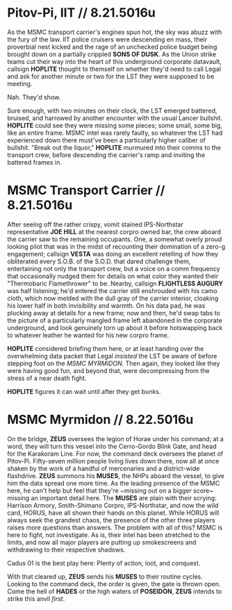# Pitov-Pi, IIT // 8.21.5016u
As the MSMC transport carrier's engines spun hot, the sky was abuzz with the fury of the law. IIT police cruisers were descending en mass, their proverbial nest kicked and the rage of an unchecked police budget being brought down on a partially crippled **SONS OF DUSK**. As the Union strike teams cut their way into the heart of this underground corporate datavault, callsign **HOPLITE** thought to themself on whether they'd need to call Legal and ask for another minute or two for the LST they were supposed to be meeting. 

Nah. They'd show.

Sure enough, with two minutes on their clock, the LST emerged battered, bruised, and harrowed by another encounter with the usual Lancer bullshit. **HOPLITE** could see they were missing some pieces; some small, some big, like an entire frame. MSMC intel was rarely faulty, so whatever the LST had experienced down there must've been a particularly higher caliber of bullshit. "Break out the liquor," **HOPLITE** murmured into their comms to the transport crew, before descending the carrier's ramp and inviting the battered frames in.
# MSMC Transport Carrier // 8.21.5016u

After seeing off the rather crispy, vomit stained IPS-Northstar representative **JOE HILL** at the nearest corpro owned bar, the crew aboard the carrier saw to the remaining occupants. One, a somewhat overly proud looking pilot that was in the midst of recounting their domination of a zero-g engagement; callsign **VESTA** was doing an excellent retelling of how they obliterated every S.O.B. of the S.O.D. that dared challenge them, entertaining not only the transport crew, but a voice on a comm frequency that occasionally nudged them for details on what color they wanted their "Thermobaric Flamethrower" to be. Nearby, callsign **FLIGHTLESS AUGURY** was half listening; he'd entered the carrier still enshrouded with his camo cloth, which now melded with the dull gray of the carrier interior, cloaking his lower half in both invisibility and warmth. On his data pad, he was plucking away at details for a new frame; now and then, he'd swap tabs to the picture of a particularly mangled frame left abandoned in the corporate underground, and look genuinely torn up about it before hotswapping back to whatever leather he wanted for his new corpro frame. 

**HOPLITE** considered briefing them here, or at least handing over the overwhelming data packet that Legal *insisted* the LST be aware of before stepping foot on the *MSMC MYRMIDON*. Then again, they looked like they were having good fun, and beyond that, were decompressing from the stress of a near death fight. 

**HOPLITE** figures it can wait until after they get bunks.

# MSMC Myrmidon // 8.22.5016u
On the bridge, **ZEUS** oversees the legion of Horae under his command; at a word, they will turn this vessel into the Cerro-Gordo Blink Gate, and head for the Karakoram Line. For now, the command deck oversees the planet of Pitov-Pi. Fifty-seven million people living lives down there, now all at once shaken by the work of a handful of mercenaries and a district-wide flashdrive. **ZEUS** summons his **MUSES**, the NHPs aboard the vessel, to give him the data spread one more time. As the leading presence of the MSMC here, he can't help but feel that they're ~missing out on a bigger score~ missing an important detail here. The **MUSES** are plain with their scrying: Harrison Armory, Smith-Shimano Corpro, IPS-Northstar, and now the wild card, HORUS, have all shown their hands on this planet. While HORUS will always seek the grandest chaos, the presence of the other three players raises more questions than answers. The problem with all of this? MSMC is here to fight, not investigate. As is, their intel has been stretched to the limits, and now all major players are putting up smokescreens and withdrawing to their respective shadows.

Cadus 01 is the best play here: Plenty of action, loot, and conquest.

With that cleared up, **ZEUS** sends his **MUSES** to their routine cycles. Looking to the command deck, the order is given, the gate is thrown open. Come the hell of **HADES** or the high waters of **POSEIDON**, **ZEUS** intends to strike this anvil *first*.